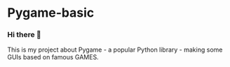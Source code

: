 # Pygame-basic
### Hi there 👋
  This is my project about Pygame - a popular Python library - making some GUIs based on famous GAMES.
